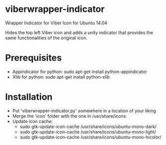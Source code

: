 # viberwrapper-indicator
Wrapper Indicator for Viber Icon for Ubuntu 14.04

Hides the top left Viber icon and adds a unity indicator that provides the same functionalities of the original icon.

# Prerequisites
- Appindicator for python: sudo apt-get install python-appindicator
- Xlib for python: sudo apt-get install python-xlib

# Installation
- Put 'viberwrapper-indicator.py' somewhere in a location of your liking
- Merge the 'icon' folder with the one in /usr/share/icons
- Update icon cache:
    - sudo gtk-update-icon-cache /usr/share/icons/ubuntu-mono-dark/
    - sudo gtk-update-icon-cache /usr/share/icons/ubuntu-mono-light/
    - sudo gtk-update-icon-cache /usr/share/icons/ubuntu-mono-hicolor/
